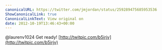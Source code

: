 ```yaml
---
canonicalURL: https://twitter.com/jmjordan/status/259289475685953536
ShowCanonicalLink: true
CanonicalLinkText: View original on
date: 2012-10-19T13:46:43+00:00
---
```

@laurenv1024 Get ready! [http://twitpic.com/b5irjv](http://twitpic.com/b5irjv)